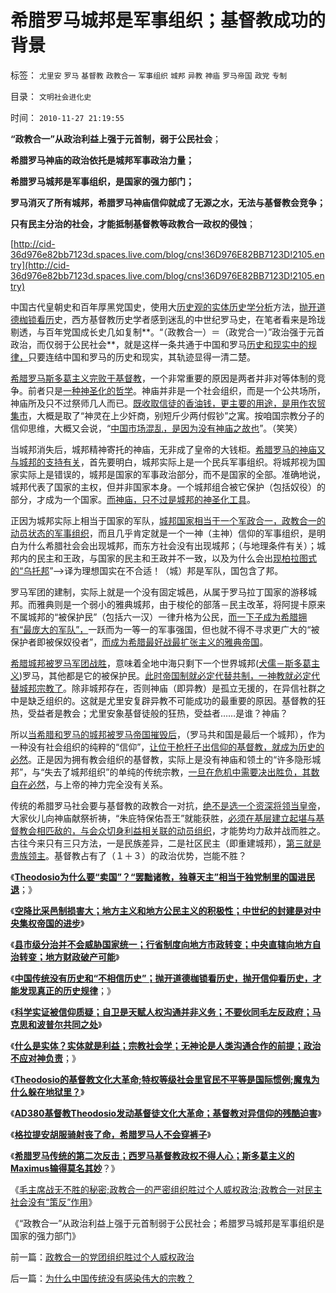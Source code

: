 # 希腊罗马城邦是军事组织；基督教成功的背景

标签： `尤里安` `罗马` `基督教` `政教合一` `军事组织` `城邦` `异教` `神庙` `罗马帝国` `政党` `专制` 

目录： `文明社会进化史`

时间： `2010-11-27 21:19:55`

**“政教合一”从政治利益上强于元首制，弱于公民社会**；

**希腊罗马神庙的政治依托是城邦军事政治力量；**

**希腊罗马城邦是军事组织，是国家的强力部门；**

**罗马消灭了所有城邦，希腊罗马神庙信仰就成了无源之水，无法与基督教会竞争；**

**只有民主分治的社会，才能抵制基督教等政教合一政权的侵蚀**；

[http://cid-36d976e82bb7123d.spaces.live.com/blog/cns!36D976E82BB7123D!2105.entry](http://cid-36d976e82bb7123d.spaces.live.com/blog/cns!36D976E82BB7123D!2105.entry)

中国古代皇朝史和百年厚黑党国史，使用大[历史观的实体历史学分析](../../../2010/11/13/为什么“机器人”不可能成为人类的敌人.md)方法，[抛开道德枷锁看历](http://darthvad.blog.163.com/blog/static/53399470201061492537131/)史，西方基督教历史学者感到迷乱的中世纪罗马史，在笔者看来是玲珑剔透，与百年党国成长史几如复制**。“（政教合一）＝（政党合一）”政治强于元首政治，而仅弱于公民社会**，就是这样一条共通于中国和罗马[历史和现实中的规律，](../../../2010/11/1/大历史观统一了现实和历史，没有“旧社会”和“道德典范”.md)只要连结中国和罗马的历史和现实，其轨迹显得一清二楚。

[希腊罗马斯多葛主义完败于基督教](../../../2010/9/7/奥勒良路线，廉政无法挽救罗马.md)，一个非常重要的原因是两者并非对等体制的竞争。前者只是[一种神圣化的哲学](../../../2009/6/1/为什么哲学信仰不能涵盖科学.md)。神庙并非是一个社会组织，而是一个公共场所，神庙所及只不过祭师几人而已。[既收取信徒的香油钱，更主要的用途，是用作农贸集市](../../../2010/11/15/犹大不一定是叛徒；耶稣与犹太传统社团的激烈矛盾；.md)，大概是取了“神灵在上少奸商，别短斤少两付假钞”之寓。按咱国宗教分子的信仰思维，大概又会说，“[中国市场混乱，是因为没有神庙之故也](../../../2010/5/8/神庙构成了法老时代经济生活中事实上的采邑.md)”。（笑笑）

当城邦消失后，城邦精神寄托的神庙，无非成了皇帝的大钱柜。[希腊罗马的神庙又与城邦的支持有关](../../../2010/8/4/宗教能够盛行于古典社会的积极意义.md)，首先要明白，城邦实际上是一个民兵军事组织。将城邦视为国家实际上是错误的，城邦是国家的军事政治部分，而不是国家的全部。准确地说，城邦代表了国家的主权，但并非国家本身。一个城邦组合被它保护（包括奴役）的部分，才成为一个国家。[而神庙，只不过是城邦的神圣化工具](../../../2010/8/20/通货膨胀堰塞湖；神庙和中央银行.md)。

正因为城邦实际上相当于国家的军队，[城邦国家相当于一个军政合一，政教合一的动员状态的军事组织](../../../2009/9/30/永久性的全国全民总动员.md)，而且几乎肯定就是一个一神（主神）信仰的军事组织，是明白为什么希腊社会会出现城邦，而东方社会没有出现城邦；（与地理条件有关）；城邦内的民主和王政，与国家的民主和王政并不一致，以及为什么会出[现柏拉图式的“乌托邦](../../../2010/8/8/近2500年是公有制瓦解的历史.md)”——>译为理想国实在不合适！（城）邦是军队，国包含了邦。

罗马军团的建制，实际上就是一个没有固定城邑，从属于罗马拉丁国家的游移城邦。而雅典则是一个弱小的雅典城邦，由于梭伦的部落－民主改革，将阿提卡原来不属城邦的“被保护民”（包括六一汉）一律升格为公民，[而一下子成为希腊拥有“最庞大的军队”，](../../../2010/8/5/希腊城邦的“劳动人民”就是军人.md)一跃而为一等一的军事强国，但也就不得不寻求更广大的“被保护者即被保奴役者”，[而成为希腊最好战最扩张主义的雅典帝国](../../../2010/8/5/古希腊抓革命促生产；最富裕的城邦最好战.md)。

[希腊城邦被罗马军团战胜](../../../2010/8/9/罗马共和国的制度优势.md)，意味着全地中海只剩下一个世界城邦([犬儒－斯多葛主义](../../../2010/8/7/犬儒是原始的无政府主义，对战争和城邦的反思.md))罗马，其他都是它的被保护民。[此时帝国制就必定代替共制，一神教就必定代替城邦宗教了](../../../2010/11/17/为什么一神教罗马帝国才流行？.md)。除非城邦存在，否则神庙（即异教）是孤立无援的，在异信社群之中是缺乏组织的。这就是尤里安复辟异教不可能成功的最重要的原因。基督教的狂热，受益者是教会；尤里安象基督徒般的狂热，受益者……是谁？神庙？

所以[当希腊和罗马的城邦被罗马帝国摧毁后](../../../2010/11/15/希腊“多神教”相当于主权互相承认和单神教.md)，（罗马共和国是最后一个城邦），作为一种没有社会组织的纯粹的“信仰”，[让位于枪杆子出信仰的基督教，就成为历史的必然](../../../2010/11/8/穆萨会战，传统的反击，枪杆子里出信仰.md)。正是因为拥有教会组织的基督教，实际上是没有神庙和领土的“许多隐形城邦”，与“失去了城邦组织”的单纯的传统宗教，[一旦在危机中需要决出胜负，其数自在必然](../../../2010/11/10/为什么基督教最终胜出？.md)，与上帝的神力完全没有关系。

传统的希腊罗马社会要与基督教的政教合一对抗，[绝不是选一个资深将领当皇帝](../../../2010/10/4/罗马皇帝热衷钓鱼岛主义的原因.md)，大家伙儿向神庙献祭祈祷，“朱庇特保佑吾王”就能获胜，[必须在基层建立起堪与基督教会相匹敌的，与会众切身利益相关联的动员组织](../../../2010/8/13/罗马帝国缺人权法永远不可能实现工业革命.md)，才能势均力敌并战而胜之。古往今来只有三只方法，一是民族差异，二是社区民主（即重建城邦），[第三就是贵族领主](../../../2010/9/26/《克劳狄敕令》，罗马先军政策和黄宗羲定律.md)。基督教占有了（１＋３）的政治优势，岂能不胜？

《[**Theodosio为什么要“卖国”？“罢黜诸教，独尊天主”相当于独党制里的国进民退**](../../../2010/11/23/罗马皇帝为什么卖国？罢黜诸教独尊天主和国进民退.md)；》

《[**空降比采邑制损害大；地方主义和地方公民主义的积极性；中世纪的封建是对中央集权帝国的进步**](../../../2010/11/24/空降比采邑制伤害大；地方主义的积极性；.md)》

《[**县市级分治并不会威胁国家统一；行省制度向地方市政转变；中央直辖向地方自治转变；地方财政破产可能**](../../../2010/11/25/民主就是行省制度向地方市政转变.md)》

《[**中国传统没有历史和“不相信历史”；抛开道德枷锁看历史，抛开信仰看历史，才能发现真正的历史规律**](../../../2010/11/25/抛开道德枷锁看历史，抛开信仰看历史.md)；》

《[**科学实证被信仰质疑；自卫是天赋人权沟通并非义务；不要伙同毛左反政府；马克思和波普尔共同之处**](../../../2010/11/25/政府不是特权，要相信政府.md)》

《[**什么是实体？实体就是利益；宗教社会学；无神论是人类沟通合作的前提；政治不应对神负责**](../../../2010/11/25/什么是实体？无神论是人类沟通合作的前提.md)；》

《[**Theodosio的基督教文化大革命;特权等级社会里官民不平等是国际惯例;魔鬼为什么躲在地狱里？**](../../../2010/11/26/魔鬼干嘛躲进地狱？Theodosio发动基督教文化大革命.md)》

《[**AD380基督教Theodosio发动基督徒文化大革命；基督教对异信仰的残酷迫害**](../../../2010/11/26/基督教罗马帝国对基督徒的迫害，对异教的残酷迫害；.md)》

《[**格拉提安胡服骑射丧了命，希腊罗马人不会穿裤子**](../../../2010/11/26/文明世界没裤子，胡服骑射丧了命.md)》

《[**希腊罗马传统的第二次反击；西罗马基督教政权不得人心；斯多葛主义的Maximus输得莫名其妙**](../../../2010/11/27/基督教政权不得人心;罗马传统的第二次反击.md)？》

《[毛主席战无不胜的秘密;政教合一的严密组织胜过个人威权政治;政教合一对民主社会没有“策反”作用](../../../2010/11/27/政教合一的党团组织胜过个人威权政治.md)》

《“政教合一”从政治利益上强于元首制弱于公民社会；希腊罗马城邦是军事组织是国家的强力部门》



前一篇：[政教合一的党团组织胜过个人威权政治](../../../2010/11/27/政教合一的党团组织胜过个人威权政治.md)

后一篇：[为什么中国传统没有感染伟大的宗教？](../../../2010/11/27/为什么中国传统没有感染伟大的宗教？.md)